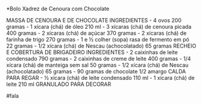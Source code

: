 *Bolo Xadrez de Cenoura com Chocolate




MASSA DE CENOURA E DE CHOCOLATE INGREDIENTES - 4 ovos 200 gramas - 1 xícara (chá) de óleo 210 ml - 3 xícaras (chá) de cenoura picada 400 gramas - 2 xícaras (chá) de açúcar 370 gramas - 2 xícaras (chá) de farinha de trigo 270 gramas - 1 e ½ colher (sopa) rasa de fermento em pó 22 gramas - 1/2 xícara (chá) de Nescau (achocolatado) 65 gramas RECHEIO E COBERTURA DE BRIGADEIRO INGREDIENTES - 2 caixinhas de leite condensado 790 gramas - 2 caixinhas de creme de leite 400 gramas - 1/4 xícara (chá) de manteiga sem sal 50 gramas - 1/2 xícara (chá) de Nescau (achocolatado) 65 gramas - 90 gramas de chocolate 1/2 amargo CALDA PARA REGAR - ½ xícara (chá) de leite condensado 110 ml - 1 xícara (chá) de leite 210 ml GRANULADO PARA DECORAR 





#fala


